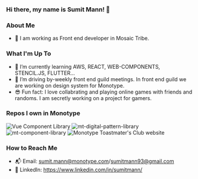<!--
**sumitmann/sumitmann** is a ✨ _special_ ✨ repository because its `README.md` (this file) appears on your GitHub profile.
-->

### Hi there, my name is Sumit Mann! 👋 

### About Me 
- 👨 I am working as Front end developer in Mosaic Tribe.

### What I'm Up To 
- 🌱 I’m currently learning AWS, REACT, WEB-COMPONENTS, STENCIL.JS, FLUTTER...
- 🔭 I’m driving by-weekly front end guild meetings. In front end guild we are working on design system for Monotype.
- 😎 Fun fact: I love collabrating and playing online games with friends and randoms. I am secretly working on a project for gamers.

### Repos I own in Monotype
![Vue Component Library](https://github.com/Monotype/vue-component-library)
![mt-digital-pattern-library](https://github.com/Monotype/mt-digital-pattern-library)
![mt-component-library](https://github.com/Monotype/mt-component-library/)
![Monotype Toastmater's Club website](https://github.com/sumit-mann/monotypetpastmasters.github.io)

### How to Reach Me
- 📬 Email: sumit.mann@monotype.com/sumitmann93@gmail.com
- 👤 LinkedIn: https://www.linkedin.com/in/sumitmann/
